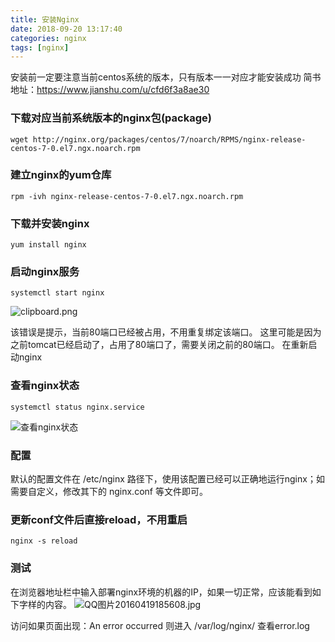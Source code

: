 ```yaml
---
title: 安装Nginx
date: 2018-09-20 13:17:40
categories: nginx
tags: [nginx]
---
```


安装前一定要注意当前centos系统的版本，只有版本一一对应才能安装成功
简书地址：https://www.jianshu.com/u/cfd6f3a8ae30
<!--more-->

### 下载对应当前系统版本的nginx包(package)
```
wget http://nginx.org/packages/centos/7/noarch/RPMS/nginx-release-centos-7-0.el7.ngx.noarch.rpm
```

### 建立nginx的yum仓库

```
rpm -ivh nginx-release-centos-7-0.el7.ngx.noarch.rpm
```


### 下载并安装nginx

```
yum install nginx
```

### 启动nginx服务

```
systemctl start nginx
```
![clipboard.png](https://upload-images.jianshu.io/upload_images/8760038-778894b7cd166229.png?imageMogr2/auto-orient/strip%7CimageView2/2/w/1240)



该错误是提示，当前80端口已经被占用，不用重复绑定该端口。
这里可能是因为之前tomcat已经启动了，占用了80端口了，需要关闭之前的80端口。
在重新启动nginx

### 查看nginx状态

```
systemctl status nginx.service
```
![查看nginx状态](https://upload-images.jianshu.io/upload_images/8760038-da26a355b5e9d939.png?imageMogr2/auto-orient/strip%7CimageView2/2/w/1240)



### 配置
默认的配置文件在 /etc/nginx 路径下，使用该配置已经可以正确地运行nginx；如需要自定义，修改其下的 nginx.conf 等文件即可。

### 更新conf文件后直接reload，不用重启

```
nginx -s reload
```

### 测试
在浏览器地址栏中输入部署nginx环境的机器的IP，如果一切正常，应该能看到如下字样的内容。
![QQ图片20160419185608.jpg](https://upload-images.jianshu.io/upload_images/8760038-cc765baf135ad1bc.jpg?imageMogr2/auto-orient/strip%7CimageView2/2/w/1240)

访问如果页面出现：An error occurred
则进入 /var/log/nginx/ 查看error.log

